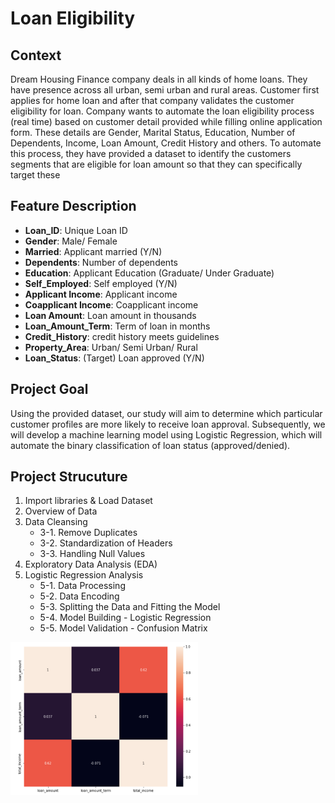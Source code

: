 # Loan Eligibility

## Context

Dream Housing Finance company deals in all kinds of home loans. They have presence across all urban, semi urban and rural areas. Customer first applies for home loan and after that company validates the customer eligibility for loan.
Company wants to automate the loan eligibility process (real time) based on customer detail provided while filling online application form. These details are Gender, Marital Status, Education, Number of Dependents, Income, Loan Amount, Credit History and others. To automate this process, they have provided a dataset to identify the customers segments that are eligible for loan amount so that they can specifically target these 



## Feature Description

- **Loan_ID**:	Unique Loan ID
- **Gender**:	Male/ Female
- **Married**:	Applicant married (Y/N)
- **Dependents**:	Number of dependents
- **Education**:	Applicant Education (Graduate/ Under Graduate)
- **Self_Employed**:	Self employed (Y/N)
- **Applicant Income**:	Applicant income
- **Coapplicant Income**:	Coapplicant income
- **Loan Amount**:	Loan amount in thousands
- **Loan_Amount_Term**:	Term of loan in months
- **Credit_History**:	credit history meets guidelines
- **Property_Area**:	Urban/ Semi Urban/ Rural
- **Loan_Status**:	(Target) Loan approved (Y/N)


## Project Goal
Using the provided dataset, our study will aim to determine which particular customer profiles are more likely to receive loan approval. Subsequently, we will develop a machine learning model using Logistic Regression, which will automate the binary classification of loan status (approved/denied).

## Project Strucuture
1. Import libraries & Load Dataset
2. Overview of Data
3. Data Cleansing
    - 3-1. Remove Duplicates
    - 3-2. Standardization of Headers
    - 3-3. Handling Null Values
4. Exploratory Data Analysis (EDA)
5. Logistic Regression Analysis
    - 5-1. Data Processing
    - 5-2. Data Encoding
    - 5-3. Splitting the Data and Fitting the Model
    - 5-4. Model Building - Logistic Regression
    - 5-5. Model Validation - Confusion Matrix



<img src="images/1.png" width = 300 alt="Alt text that describes the graphic" title="Title text" />


